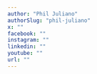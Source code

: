 ```yaml
---
author: "Phil Juliano"
authorSlug: "phil-juliano"
x: ""
facebook: ""
instagram: ""
linkedin: ""
youtube: ""
url: ""
---
```

